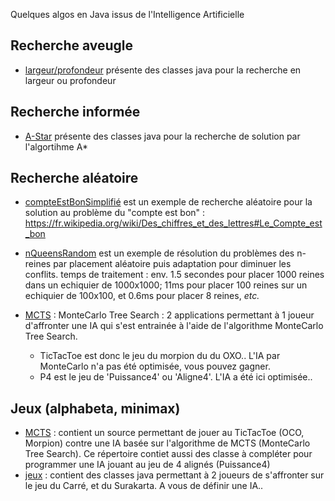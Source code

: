 Quelques algos en Java issus de l'Intelligence Artificielle

## Recherche aveugle

- [largeur/profondeur](https://github.com/EmmanuelADAM/IntelligenceArtificielleJava/tree/master/deepAndWideSearch/src) présente des classes java pour la recherche en largeur ou profondeur

## Recherche informée
- [A-Star](https://github.com/EmmanuelADAM/IntelligenceArtificielleJava/blob/master/astar/src) présente des classes java pour la recherche de solution par l'algortihme A*


## Recherche aléatoire 

- [compteEstBonSimplifié](https://github.com/EmmanuelADAM/IntelligenceArtificielleJava/tree/master/compteEstBonSimplifie/src) est un exemple de recherche aléatoire pour la solution au problème du "compte est bon" : https://fr.wikipedia.org/wiki/Des_chiffres_et_des_lettres#Le_Compte_est_bon

- [nQueensRandom](https://github.com/EmmanuelADAM/IntelligenceArtificielleJava/tree/master/nQueensRandom/src/centralised) est un exemple de résolution du problèmes des n-reines par placement aléatoire puis adaptation pour diminuer les conflits. temps de traitement : env. 1.5 secondes pour placer 1000 reines dans un echiquier de 1000x1000; 11ms pour placer 100 reines sur un echiquier de 100x100, et 0.6ms pour placer 8 reines, *etc.*

- [MCTS](https://github.com/EmmanuelADAM/IntelligenceArtificielleJava/tree/master/MCTS) : MonteCarlo Tree Search : 2 applications permettant à 1 joueur d'affronter une IA qui s'est entrainée à l'aide de l'algorithme MonteCarlo Tree Search.
  - TicTacToe est donc le jeu du morpion du du OXO.. L'IA par MonteCarlo n'a pas été optimisée, vous pouvez gagner.
  - P4 est le jeu de 'Puissance4' ou 'Aligne4'. L'IA a été ici optimisée.. 

## Jeux (alphabeta, minimax)

- [MCTS](https://github.com/EmmanuelADAM/IntelligenceArtificielleJava/tree/master/MCTS) : contient un source permettant de jouer au TicTacToe (OCO, Morpion) contre une IA basée sur l'algorithme de MCTS (MonteCarlo Tree Search). Ce répertoire contiet aussi des classe à compléter pour programmer une IA jouant au jeu de 4 alignés (Puissance4)
- [jeux](https://github.com/EmmanuelADAM/IntelligenceArtificielleJava/tree/master/jeux) : contient des classes java permettant à 2 joueurs de s'affronter sur le jeu du Carré, et du Surakarta. A vous de définir une IA..
